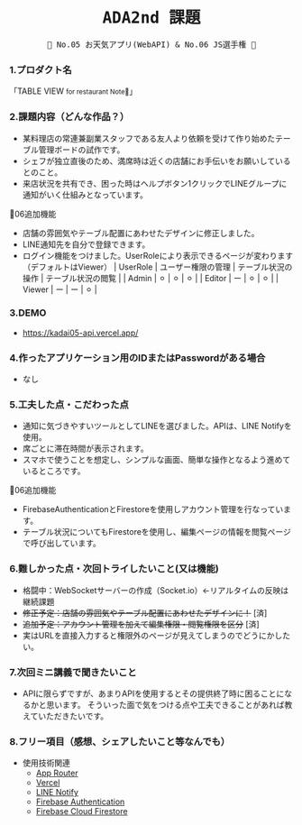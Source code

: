 <div align="center">
<samp>

# ADA2nd 課題

💜  No.05 お天気アプリ(WebAPI) & No.06 JS選手権  💜

</samp>
</div>



### 1.プロダクト名

「TABLE VIEW <small>for restaurant Note🍷</small>」

### 2.課題内容（どんな作品？）

- 某料理店の常連兼副業スタッフである友人より依頼を受けて作り始めたテーブル管理ボードの試作です。
- シェフが独立直後のため、満席時は近くの店舗にお手伝いをお願いしているとのこと。
- 来店状況を共有でき、困った時はヘルプボタン1クリックでLINEグループに通知がいく仕組みとなっています。

🍷06追加機能
- 店舗の雰囲気やテーブル配置にあわせたデザインに修正しました。
- LINE通知先を自分で登録できます。
- ログイン機能をつけました。UserRoleにより表示できるページが変わります（デフォルトはViewer）
| UserRole |  ユーザー権限の管理 | テーブル状況の操作 | テーブル状況の閲覧 |
| Admin | ⚪︎ | ⚪︎ | ⚪︎ |
| Editor | ー | ⚪︎ | ⚪︎ |
| Viewer | ー | ー | ⚪︎ |

### 3.DEMO

- https://kadai05-api.vercel.app/

### 4.作ったアプリケーション用のIDまたはPasswordがある場合

- なし

### 5.工夫した点・こだわった点

- 通知に気づきやすいツールとしてLINEを選びました。APIは、LINE Notifyを使用。
- 席ごとに滞在時間が表示されます。
- スマホで使うことを想定し、シンプルな画面、簡単な操作となるよう進めているところです。

🍷06追加機能
- FirebaseAuthenticationとFirestoreを使用しアカウント管理を行なっています。
- テーブル状況についてもFirestoreを使用し、編集ページの情報を閲覧ページで呼び出しています。

### 6.難しかった点・次回トライしたいこと(又は機能)

- 格闘中：WebSocketサーバーの作成（Socket.io）←リアルタイムの反映は継続課題
- ~~修正予定：店舗の雰囲気やテーブル配置にあわせたデザインに！~~ [済]
- ~~追加予定：アカウント管理を加えて編集権限・閲覧権限を区分~~ [済]
- 実はURLを直接入力すると権限外のページが見えてしまうのでどうにかしたい。

### 7.次回ミニ講義で聞きたいこと

- APIに限らずですが、あまりAPIを使用するとその提供終了時に困ることになるかと思います。
  そういった面で気をつける点や工夫できることがあれば教えていただきたいです。

### 8.フリー項目（感想、シェアしたいこと等なんでも）

- 使用技術関連
  - [App Router](https://nextjs.org/docs/app)
  - [Vercel](https://vercel.com/)
  - [LINE Notify](https://notify-bot.line.me/ja/) 
  - [Firebase Authentication](https://firebase.google.com/docs/auth?hl=ja) 
  - [Firebase Cloud Firestore](https://firebase.google.com/docs/firestore?hl=ja) 
